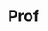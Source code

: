 ---
layout: person
given: Carola-Bibiane
preferred: Carola
family: Schönlieb
department: Department of Applied Mathematics and Theoretical Physics
title: Prof
job_title: Professor of Applied Mathematics
crsid: cbs31
image: /assets/upload/Schoenlieb_Carola-Bibiane.jpg
webpage: https://www.damtp.cam.ac.uk/research/cia/
biography: Carola-Bibiane Schönlieb is Professor of Applied Mathematics at the University
  of Cambridge. There, she is head of the Cambridge Image Analysis group and co-Director
  of the EPSRC Cambridge Mathematics of Information in Healthcare Hub. Since 2011
  she is a fellow of Jesus College Cambridge and since 2016 a fellow of the Alan Turing
  Institute, London. She also holds the Chair of the Committee for Applications and
  Interdisciplinary Relations (CAIR) of the EMS. Her current research interests focus
  on variational methods, partial differential equations and machine learning for
  image analysis, image processing and inverse imaging problems. She has active interdisciplinary
  collaborations with clinicians, biologists and physicists on biomedical imaging
  topics, chemical engineers and plant scientists on image sensing, as well as collaborations
  with artists and art conservators on digital art restoration.  Her research has
  been acknowledged by scientific prizes, among them the LMS Whitehead Prize 2016,
  the Philip Leverhulme Prize in 2017, the Calderon Prize 2019, a Royal Society Wolfson
  fellowship in 2020, a doctorate honoris causa from the University of Klagenfurt
  in 2022, and by invitations to give plenary lectures at several renowned applied
  mathematics conferences, among them the SIAM conference on Imaging Science in 2014,
  the SIAM conference on Partial Differential Equations in 2015, the SIAM annual meeting
  in 2017, the Applied Inverse Problems Conference in 2019, the FOCM 2020 and the
  GAMM 2021.  Carola graduated from the Institute for Mathematics, University of Salzburg
  (Austria) in 2004. From 2004 to 2005 she held a teaching position in Salzburg. She
  received her PhD degree from the University of Cambridge (UK) in 2009. After one
  year of postdoctoral activity at the University of Göttingen (Germany), she became
  a Lecturer at Cambridge in 2010, promoted to Reader in 2015 and promoted to Professor
  in 2018.
---